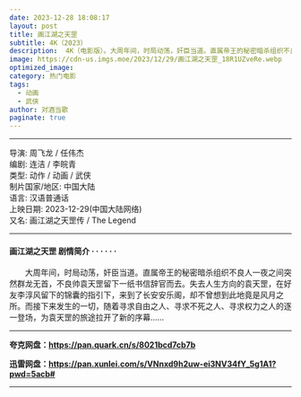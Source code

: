 ```yaml
---
date: 2023-12-28 18:08:17
layout: post
title: 画江湖之天罡
subtitle: 4K（2023）
description:  4K（电影版）。大周年间，时局动荡，奸臣当道。直属帝王的秘密暗杀组织不良人一夜之间突然群龙无首，不良帅袁天罡留下一纸书信辞官而去。失去人生方向的袁天罡，在好友李淳风留下的锦囊的指引下，来到了长安安乐阁，却不曾想到此地竟是风月之所...
image: https://cdn-us.imgs.moe/2023/12/29/画江湖之天罡_18R1UZveRe.webp
optimized_image: 
category: 热门电影
tags:
  - 动画
  - 武侠
author: 对酒当歌
paginate: true
---
```


---

导演: 周飞龙 / 任伟杰  
编剧: 连洁 / 李皖青  
类型: 动作 / 动画 / 武侠  
制片国家/地区: 中国大陆  
语言: 汉语普通话  
上映日期: 2023-12-29(中国大陆网络)  
又名: 画江湖之天罡传 / The Legend  

---

#### 画江湖之天罡 剧情简介 · · · · · ·

　　大周年间，时局动荡，奸臣当道。直属帝王的秘密暗杀组织不良人一夜之间突然群龙无首，不良帅袁天罡留下一纸书信辞官而去。失去人生方向的袁天罡，在好友李淳风留下的锦囊的指引下，来到了长安安乐阁，却不曾想到此地竟是风月之所。而接下来发生的一切，随着寻求自由之人、寻求不死之人、寻求权力之人的逐一登场，为袁天罡的旅途拉开了新的序幕……

---

**夸克网盘：<https://pan.quark.cn/s/8021bcd7cb7b>**

**迅雷网盘：<https://pan.xunlei.com/s/VNnxd9h2uw-ei3NV34fY_5g1A1?pwd=5acb#>**

---
